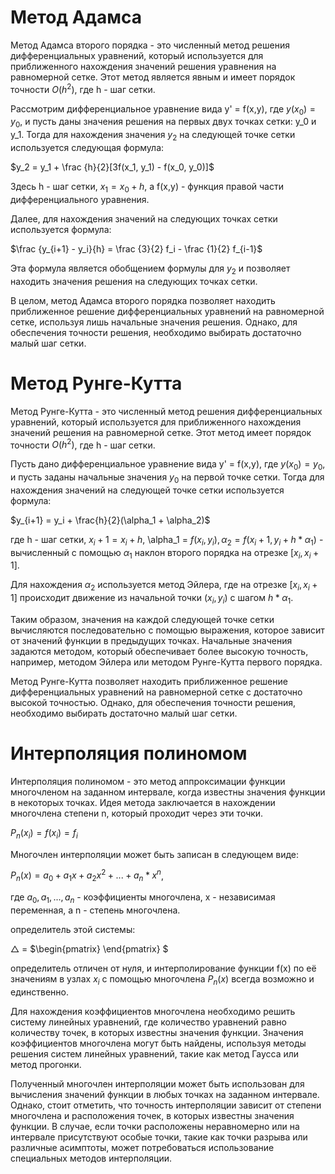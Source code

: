 # Метод Адамса
Метод Адамса второго порядка - это численный метод решения дифференциальных уравнений, который используется для приближенного нахождения значений решения уравнения на равномерной сетке. Этот метод является явным и имеет порядок точности $O(h^2)$, где h - шаг сетки.

Рассмотрим дифференциальное уравнение вида y' = f(x,y), где $y(x_0) = y_0$, и пусть даны значения решения на первых двух точках сетки: y_0 и y_1. Тогда для нахождения значения $y_2$ на следующей точке сетки используется следующая формула:

$y_2 = y_1 + \frac {h}{2}[3f(x_1, y_1) - f(x_0, y_0)]$

Здесь h - шаг сетки, $x_1 = x_0 + h$, а f(x,y) - функция правой части дифференциального уравнения.

Далее, для нахождения значений на следующих точках сетки используется формула:

$\frac {y_{i+1} - y_i}{h} = \frac {3}{2} f_i - \frac {1}{2} f_{i-1}$

Эта формула является обобщением формулы для $y_2$ и позволяет находить значения решения на следующих точках сетки.

В целом, метод Адамса второго порядка позволяет находить приближенное решение дифференциальных уравнений на равномерной сетке, используя лишь начальные значения решения. Однако, для обеспечения точности решения, необходимо выбирать достаточно малый шаг сетки.



# Метод Рунге-Кутта
Метод Рунге-Кутта - это численный метод решения дифференциальных уравнений, который используется для приближенного нахождения значений решения на равномерной сетке. Этот метод имеет порядок точности $O(h^2)$, где h - шаг сетки.

Пусть дано дифференциальное уравнение вида y' = f(x,y), где $y(x_0) = y_0$, и пусть заданы начальные значения $y_0$ на первой точке сетки. Тогда для нахождения значений на следующей точке сетки используется формула:

$y_{i+1} = y_i + \frac{h}{2}(\alpha_1 + \alpha_2)$

где h - шаг сетки, $x_i+1 = x_i + h$, \alpha_1 = $f(x_i, y_i), \alpha_2 = f(x_i+1, y_i + h * \alpha_1)$ - вычисленный с помощью $\alpha_1$ наклон второго порядка на отрезке $[x_i, x_i+1]$.

Для нахождения $\alpha_2$ используется метод Эйлера, где на отрезке $[x_i, x_i+1]$ происходит движение из начальной точки $(x_i, y_i)$ с шагом $h * \alpha_1$.

Таким образом, значения на каждой следующей точке сетки вычисляются последовательно с помощью выражения, которое зависит от значений функции в предыдущих точках. Начальные значения задаются методом, который обеспечивает более высокую точность, например, методом Эйлера или методом Рунге-Кутта первого порядка.

Метод Рунге-Кутта позволяет находить приближенное решение дифференциальных уравнений на равномерной сетке с достаточно высокой точностью. Однако, для обеспечения точности решения, необходимо выбирать достаточно малый шаг сетки.


# Интерполяция полиномом
Интерполяция полиномом - это метод аппроксимации функции многочленом на заданном интервале, когда известны значения функции в некоторых точках. Идея метода заключается в нахождении многочлена степени n, который проходит через эти точки.

$P_n(x_i) = f(x_i) = f_i$

Многочлен интерполяции может быть записан в следующем виде:

$P_n(x) = a_0 + a_1x + a_2x^2 + ... + a_n*x^n$,

где $a_0, a_1, ..., a_n$ - коэффициенты многочлена, x - независимая переменная, а n - степень многочлена.

определитель этой системы:

$\bigtriangleup$ = $\begin{pmatrix} \end{pmatrix} $

определитель отличен от нуля, и интерполирование функции f(x) по её значениям в узлах $x_i$ с помощью многочлена $P_n(x)$ всегда возможно и единственно. 

Для нахождения коэффициентов многочлена необходимо решить систему линейных уравнений, где количество уравнений равно количеству точек, в которых известны значения функции. Значения коэффициентов многочлена могут быть найдены, используя методы решения систем линейных уравнений, такие как метод Гаусса или метод прогонки.

Полученный многочлен интерполяции может быть использован для вычисления значений функции в любых точках на заданном интервале. Однако, стоит отметить, что точность интерполяции зависит от степени многочлена и расположения точек, в которых известны значения функции. В случае, если точки расположены неравномерно или на интервале присутствуют особые точки, такие как точки разрыва или различные асимптоты, может потребоваться использование специальных методов интерполяции.
